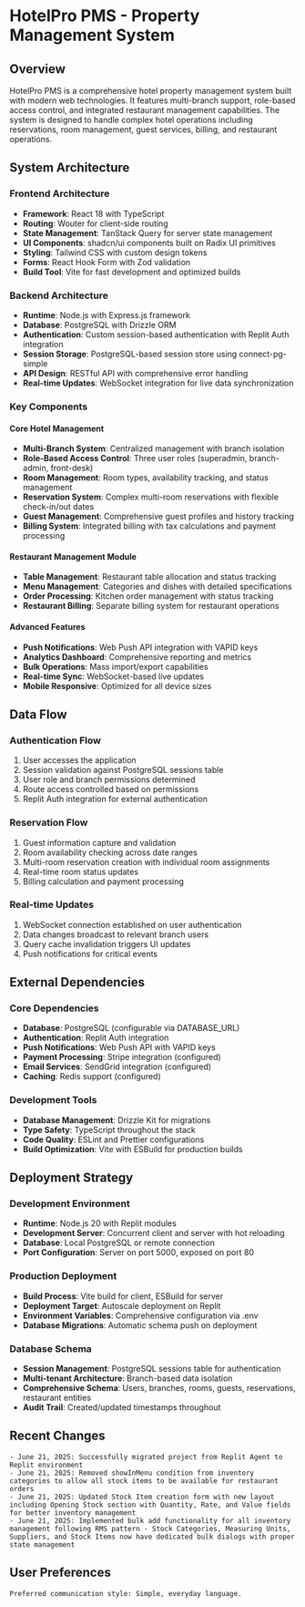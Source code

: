 # HotelPro PMS - Property Management System

## Overview

HotelPro PMS is a comprehensive hotel property management system built with modern web technologies. It features multi-branch support, role-based access control, and integrated restaurant management capabilities. The system is designed to handle complex hotel operations including reservations, room management, guest services, billing, and restaurant operations.

## System Architecture

### Frontend Architecture
- **Framework**: React 18 with TypeScript
- **Routing**: Wouter for client-side routing
- **State Management**: TanStack Query for server state management
- **UI Components**: shadcn/ui components built on Radix UI primitives
- **Styling**: Tailwind CSS with custom design tokens
- **Forms**: React Hook Form with Zod validation
- **Build Tool**: Vite for fast development and optimized builds

### Backend Architecture
- **Runtime**: Node.js with Express.js framework
- **Database**: PostgreSQL with Drizzle ORM
- **Authentication**: Custom session-based authentication with Replit Auth integration
- **Session Storage**: PostgreSQL-based session store using connect-pg-simple
- **API Design**: RESTful API with comprehensive error handling
- **Real-time Updates**: WebSocket integration for live data synchronization

### Key Components

#### Core Hotel Management
- **Multi-Branch System**: Centralized management with branch isolation
- **Role-Based Access Control**: Three user roles (superadmin, branch-admin, front-desk)
- **Room Management**: Room types, availability tracking, and status management
- **Reservation System**: Complex multi-room reservations with flexible check-in/out dates
- **Guest Management**: Comprehensive guest profiles and history tracking
- **Billing System**: Integrated billing with tax calculations and payment processing

#### Restaurant Management Module
- **Table Management**: Restaurant table allocation and status tracking
- **Menu Management**: Categories and dishes with detailed specifications
- **Order Processing**: Kitchen order management with status tracking
- **Restaurant Billing**: Separate billing system for restaurant operations

#### Advanced Features
- **Push Notifications**: Web Push API integration with VAPID keys
- **Analytics Dashboard**: Comprehensive reporting and metrics
- **Bulk Operations**: Mass import/export capabilities
- **Real-time Sync**: WebSocket-based live updates
- **Mobile Responsive**: Optimized for all device sizes

## Data Flow

### Authentication Flow
1. User accesses the application
2. Session validation against PostgreSQL sessions table
3. User role and branch permissions determined
4. Route access controlled based on permissions
5. Replit Auth integration for external authentication

### Reservation Flow
1. Guest information capture and validation
2. Room availability checking across date ranges
3. Multi-room reservation creation with individual room assignments
4. Real-time room status updates
5. Billing calculation and payment processing

### Real-time Updates
1. WebSocket connection established on user authentication
2. Data changes broadcast to relevant branch users
3. Query cache invalidation triggers UI updates
4. Push notifications for critical events

## External Dependencies

### Core Dependencies
- **Database**: PostgreSQL (configurable via DATABASE_URL)
- **Authentication**: Replit Auth integration
- **Push Notifications**: Web Push API with VAPID keys
- **Payment Processing**: Stripe integration (configured)
- **Email Services**: SendGrid integration (configured)
- **Caching**: Redis support (configured)

### Development Tools
- **Database Management**: Drizzle Kit for migrations
- **Type Safety**: TypeScript throughout the stack
- **Code Quality**: ESLint and Prettier configurations
- **Build Optimization**: Vite with ESBuild for production builds

## Deployment Strategy

### Development Environment
- **Runtime**: Node.js 20 with Replit modules
- **Development Server**: Concurrent client and server with hot reloading
- **Database**: Local PostgreSQL or remote connection
- **Port Configuration**: Server on port 5000, exposed on port 80

### Production Deployment
- **Build Process**: Vite build for client, ESBuild for server
- **Deployment Target**: Autoscale deployment on Replit
- **Environment Variables**: Comprehensive configuration via .env
- **Database Migrations**: Automatic schema push on deployment

### Database Schema
- **Session Management**: PostgreSQL sessions table for authentication
- **Multi-tenant Architecture**: Branch-based data isolation
- **Comprehensive Schema**: Users, branches, rooms, guests, reservations, restaurant entities
- **Audit Trail**: Created/updated timestamps throughout

## Recent Changes
```
- June 21, 2025: Successfully migrated project from Replit Agent to Replit environment
- June 21, 2025: Removed showInMenu condition from inventory categories to allow all stock items to be available for restaurant orders
- June 21, 2025: Updated Stock Item creation form with new layout including Opening Stock section with Quantity, Rate, and Value fields for better inventory management
- June 21, 2025: Implemented bulk add functionality for all inventory management following RMS pattern - Stock Categories, Measuring Units, Suppliers, and Stock Items now have dedicated bulk dialogs with proper state management
```

## User Preferences
```
Preferred communication style: Simple, everyday language.
```
